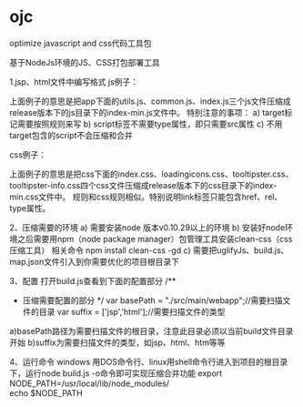 ojc
===

optimize javascript and css代码工具包

基于NodeJs环境的JS、CSS打包部署工具

1.jsp、html文件中编写格式
js例子：
<!-- target="/resources/release/js/index-min.js" {{{ -->
<script src="/resources/front/js/app/utils.js"></script>
<script src="/resources/front/js/app/common.js"></script>
<script src="/resources/front/js/app/index.js"></script>
<!-- }}} -->
上面例子的意思是把app下面的utils.js、common.js、index.js三个js文件压缩成release版本下的js目录下的index-min.js文件中。
特别注意的事项：
a) target标记需要按照规则来写
b) script标签不需要type属性，即只需要src属性
c) 不用target包含的script不会压缩和合并

css例子：
<!-- target="/resources/release/css/index-min.css" {{{ -->
<link href="/resources/front/css/index.css" rel="stylesheet" type="text/css"/>
<link href="/resources/front/css/loadingicons.css" rel="stylesheet" type="text/css"/>
<link href="/resources/front/js/plugin/tooltipster/css/tooltipster.css" rel="stylesheet" type="text/css"/>
<link href="/resources/front/js/plugin/tooltipster/css/themes/tooltipster-info.css" rel="stylesheet" type="text/css"/>
<!-- }}} -->
上面例子的意思是把css下面的index.css、loadingicons.css、tooltipster.css、tooltipster-info.css四个css文件压缩成release版本下的css目录下的index-min.css文件中。
规则和css规则相似。特别说明link标签只能包含href、rel、type属性。

2、压缩需要的环境
a) 需要安装node 版本v0.10.29以上的环境
b) 安装好node环境之后需要用npm（node package manager）包管理工具安装clean-css（css压缩工具）
   相关命令 npm install clean-css -gd
c) 需要把uglifyJs、build.js、map.json文件引入到你需要优化的项目根目录下

3、配置
打开build.js查看到下面的配置部分
/**
* 压缩需要配置的部分
*/
var basePath = "./src/main/webapp";//需要扫描文件的目录
var suffix = ['jsp','html'];//需要扫描文件的类型

a)basePath路径为需要扫描文件的根目录，注意此目录必须以当前build文件目录开始
b)suffix为需要扫描文件的类型，如jsp、html、htm等等

4、运行命令
windows 用DOS命令行、linux用shell命令行进入到项目的根目录下，运行node build.js -o命令即可实现压缩合并功能
export NODE_PATH=/usr/local/lib/node_modules/  
echo $NODE_PATH


